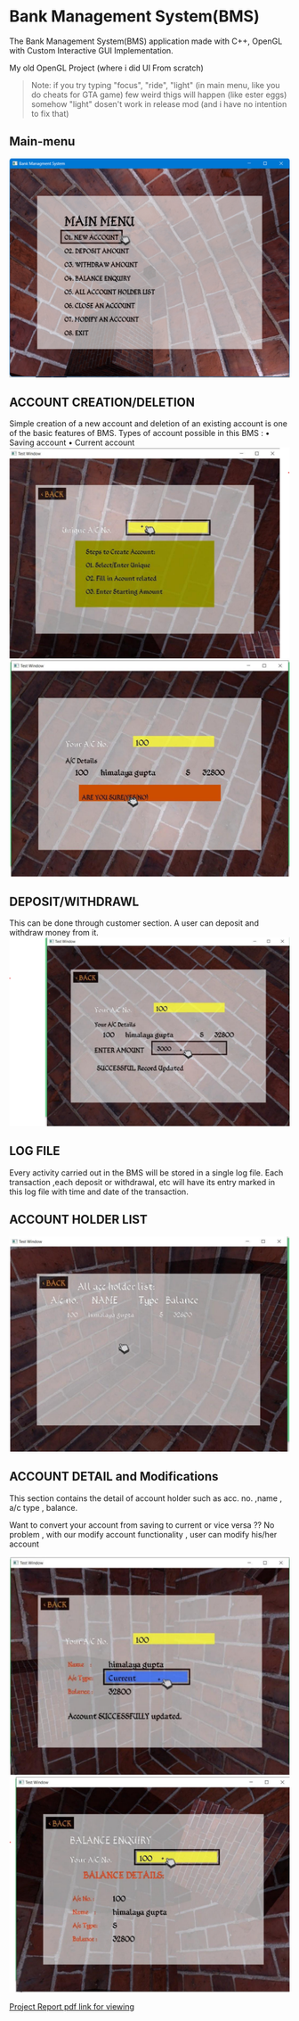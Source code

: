 # Bank Management System(BMS)

The Bank Management System(BMS) application made with C++, OpenGL with Custom Interactive GUI Implementation.

My old OpenGL Project (where i did UI From scratch) <br>
> Note: if you try typing "focus", "ride", "light" (in main menu, like you do cheats for GTA game) few weird thigs will happen (like ester eggs) <br>
> somehow "light" dosen't work in release mod (and i have no intention to fix that)

## Main-menu
![img](./readme-assets/mainmenu.png)
## ACCOUNT CREATION/DELETION
Simple creation of a new account and deletion of an existing account
is one of the basic features of BMS. Types of account possible in this
BMS :
• Saving account
• Current account
![img](./readme-assets/createacc.png)
![img](./readme-assets/deleteacc.png)
## DEPOSIT/WITHDRAWL
This can be done through customer section. A user can deposit
and withdraw money from it.
![img](./readme-assets/deposit_withdraw.png)
## LOG FILE
Every activity carried out in the BMS will be stored in a single log file.
Each transaction ,each deposit or withdrawal, etc will have its entry
marked in this log file with time and date of the transaction.
## ACCOUNT HOLDER LIST
![img](./readme-assets/acc_list.png)
## ACCOUNT DETAIL and Modifications
This section contains the detail of account holder
such as acc. no. ,name , a/c type , balance.

Want to convert your account from saving to current or vice versa ??
No problem , with our modify account functionality , user can
modify his/her account

![ACC Enquiry](./readme-assets/acc_update.png)
![Balance Enquiry](./readme-assets/enquiry.png)

[Project Report pdf link for viewing](https://drive.google.com/viewerng/viewer?embedded=true&url=https://raw.githubusercontent.com/lalishansh/BankManagementSystem-with-C-and-OpenGL/main/ProjectReportDs.pdf)




